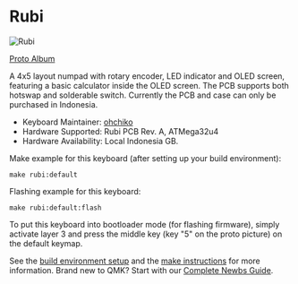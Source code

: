 # Rubi

![Rubi](https://media.discordapp.net/attachments/761998698753294358/839370314114662401/IMG_20210505_105435.jpg?width=676&height=676)

[Proto Album](https://imgur.com/a/QVtU7hV)

A 4x5 layout numpad with rotary encoder, LED indicator and OLED screen, featuring a basic calculator inside the OLED screen. The PCB supports both hotswap and solderable switch. Currently the PCB and case can only be purchased in Indonesia.

* Keyboard Maintainer: [ohchiko](https://github.com/ohchiko)
* Hardware Supported: Rubi PCB Rev. A, ATMega32u4
* Hardware Availability: Local Indonesia GB.

Make example for this keyboard (after setting up your build environment):

    make rubi:default

Flashing example for this keyboard:

    make rubi:default:flash

To put this keyboard into bootloader mode (for flashing firmware), simply activate layer 3 and press the middle key (key "5" on the proto picture) on the default keymap.

See the [build environment setup](https://docs.qmk.fm/#/getting_started_build_tools) and the [make instructions](https://docs.qmk.fm/#/getting_started_make_guide) for more information. Brand new to QMK? Start with our [Complete Newbs Guide](https://docs.qmk.fm/#/newbs).
